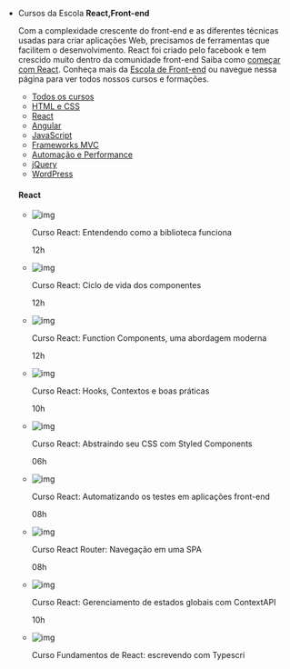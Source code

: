- Cursos da Escola **React,Front-end**

  Com a complexidade crescente do front-end e as diferentes técnicas usadas para criar aplicações Web, precisamos de ferramentas que facilitem o desenvolvimento. React foi criado pelo facebook e tem crescido muito dentro da comunidade front-end Saiba como [começar com React](https://www.alura.com.br/cursos-online-front-end/reactjs#como-comecar). Conheça mais da [Escola de Front-end](https://www.alura.com.br/escola-front-end) ou navegue nessa página para ver todos nossos cursos e formações.

  

  - [Todos os cursos](https://www.alura.com.br/cursos-online-front-end)
  - [HTML e CSS](https://www.alura.com.br/cursos-online-front-end/html-css)
  - [React](https://www.alura.com.br/cursos-online-front-end/reactjs)
  - [Angular](https://www.alura.com.br/cursos-online-front-end/angular)
  - [JavaScript](https://www.alura.com.br/cursos-online-front-end/javascript)
  - [Frameworks MVC](https://www.alura.com.br/cursos-online-front-end/frameworks-mvc-em-javascript)
  - [Automação e Performance](https://www.alura.com.br/cursos-online-front-end/automacao-front-end)
  - [jQuery](https://www.alura.com.br/cursos-online-front-end/jquery)
  - [WordPress](https://www.alura.com.br/cursos-online-front-end/wordpress)

  #### React

  - ![img](https://www.alura.com.br/assets/api/cursos/react-js.svg)

    Curso React: Entendendo como a biblioteca funciona

    12h

  - ![img](https://www.alura.com.br/assets/api/cursos/react-ciclo-de-vida.svg)

    Curso React: Ciclo de vida dos componentes

    12h

  - ![img](https://www.alura.com.br/assets/api/cursos/react-function-components.svg)

    Curso React: Function Components, uma abordagem moderna

    12h

  - ![img](https://www.alura.com.br/assets/api/cursos/react-hooks-e-formularios.svg)

    Curso React: Hooks, Contextos e boas práticas

    10h

  - ![img](https://www.alura.com.br/assets/api/cursos/react-styled-components.svg)

    Curso React: Abstraindo seu CSS com Styled Components

    06h

  - ![img](https://www.alura.com.br/assets/api/cursos/react-automatizando-testes.svg)

    Curso React: Automatizando os testes em aplicações front-end

    08h

  - ![img](https://www.alura.com.br/assets/api/cursos/react-router-navegacao-spa.svg)

    Curso React Router: Navegação em uma SPA

    08h

  - ![img](https://www.alura.com.br/assets/api/cursos/react-context-estados-globais-contextapi.svg)

    Curso React: Gerenciamento de estados globais com ContextAPI

    10h

  - ![img](https://www.alura.com.br/assets/api/cursos/react-modernizando-escrever-typescript.svg)

    Curso Fundamentos de React: escrevendo com Typescri